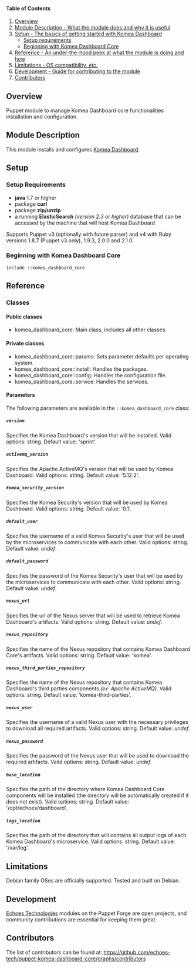 #### Table of Contents

1. [Overview](#overview)
2. [Module Description - What the module does and why it is useful](#module-description)
3. [Setup - The basics of getting started with Komea Dashboard](#setup)
    * [Setup requirements](#setup-requirements)
    * [Beginning with Komea Dashboard Core](#beginning-with-komea-dashboard-core)
4. [Reference - An under-the-hood peek at what the module is doing and how](#reference)
5. [Limitations - OS compatibility, etc.](#limitations)
6. [Development - Guide for contributing to the module](#development)
7. [Contributors](#contributors)

## Overview

Puppet module to manage Komea Dashboard core functionalities installation and configuration.

## Module Description

This module installs and configures [Komea Dashboard](https://echoes.fr/ksf/).

## Setup

### Setup Requirements

* **java** 1.7 or higher
* package **curl**
* package **zip/unzip**
* a running **ElasticSearch** _(version 2.3 or higher)_ database that can be accessed by the machine that will host Komea Dashboard 

Supports Puppet v3 (optionally with future parser) and v4 with Ruby versions 1.8.7 (Puppet v3 only), 1.9.3, 2.0.0 and 2.1.0.

### Beginning with Komea Dashboard Core

```puppet
include ::komea_dashboard_core
```

## Reference

### Classes

#### Public classes

* komea_dashboard_core: Main class, includes all other classes.

#### Private classes

* komea_dashboard_core::params: Sets parameter defaults per operating system.
* komea_dashboard_core::install: Handles the packages.
* komea_dashboard_core::config: Handles the configuration file.
* komea_dashboard_core::service: Handles the services.

#### Parameters

The following parameters are available in the `::komea_dashboard_core` class:

##### `version`

Specifies the Komea Dashboard's version that will be installed. Valid options: string. Default value: 'sprint'.

##### `activemq_version`

Specifies the Apache ActiveMQ's version that will be used by Komea Dashboard. Valid options: string. Default value: '5.12.2'.

##### `komea_security_version`

Specifies the Komea Security's version that will be used by Komea Dashboard. Valid options: string. Default value: '0.1'.

##### `default_user`

Specifies the username of a valid Komea Security's user that will be used by the microservices to communicate with each other. Valid options: string. Default value: _undef_.

##### `default_password`

Specifies the password of the Komea Security's user that will be used by the microservices to communicate with each other. Valid options: string. Default value: _undef_.

##### `nexus_url`

Specifies the url of the Nexus server that will be used to retrieve Komea Dashboard's artifacts. Valid options: string. Default value: _undef_.

##### `nexus_repository`

Specifies the name of the Nexus repository that contains Komea Dashboard Core's artifacts. Valid options: string. Default value: 'komea'.

##### `nexus_third_parties_repository`

Specifies the name of the Nexus repository that contains Komea Dashboard's third parties components _(ex: Apache ActiveMQ)_. Valid options: string. Default value: 'komea-third-parties'.

##### `nexus_user`

Specifies the username of a valid Nexus user with the necessary privileges to download all required artifacts. Valid options: string. Default value: _undef_.

##### `nexus_password`

Specifies the password of the Nexus user that will be used to download the required artifacts. Valid options: string. Default value: _undef_.

##### `base_location`

Specifies the path of the directory where Komea Dashboard Core components will be installed (the directory will be automatically created if it does not exist). Valid options: string. Default value: '/opt/echoes/dashboard'.

##### `logs_location`

Specifies the path of the directory that will contains all output logs of each Komea Dashboard's microservice. Valid options: string. Default value: '/var/log'.

## Limitations

Debian family OSes are officially supported. Tested and built on Debian.

## Development

[Echoes Technologies](https://echoes.fr) modules on the Puppet Forge are open projects, and community contributions are essential for keeping them great.

## Contributors

The list of contributors can be found at: https://github.com/echoes-tech/puppet-komea-dashboard-core/graphs/contributors
